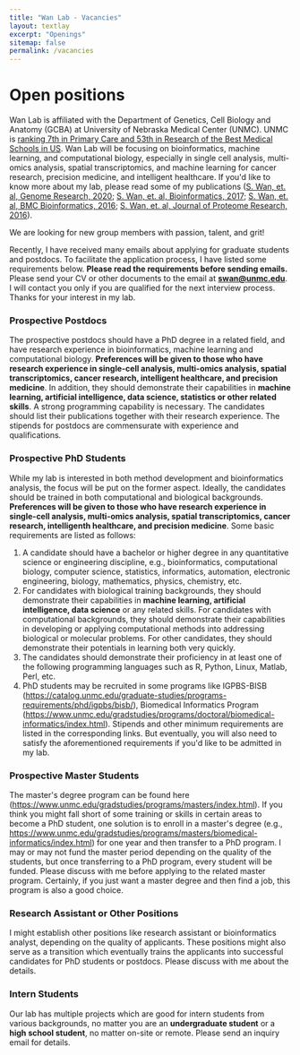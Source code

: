 ```yaml
---
title: "Wan Lab - Vacancies"
layout: textlay
excerpt: "Openings"
sitemap: false
permalink: /vacancies
---
```


# Open positions

Wan Lab is affiliated with the Department of Genetics, Cell Biology and Anatomy (GCBA) at University of Nebraska Medical Center (UNMC). UNMC is [ranking 7th in Primary Care and 53th in Research of the Best Medical Schools in US](https://www.usnews.com/best-graduate-schools/top-medical-schools/university-of-nebraska-medical-center-04063). Wan Lab will be focusing on bioinformatics, machine learning, and computational biology, especially in single cell analysis, multi-omics analysis, spatial transcriptomics, and machine learning for cancer research, precision medicine, and intelligent healthcare. If you'd like to know more about my lab, please read some of my publications ([S. Wan, et. al, Genome Research, 2020](https://genome.cshlp.org/content/30/2/205); [S. Wan, et. al, Bioinformatics, 2017](https://academic.oup.com/bioinformatics/article/33/5/749/2736075); [S. Wan, et. al, BMC Bioinformatics, 2016](https://bmcbioinformatics.biomedcentral.com/articles/10.1186/s12859-016-0940-x); [S. Wan, et. al, Journal of Proteome Research, 2016](https://pubs.acs.org/doi/abs/10.1021/acs.jproteome.6b00686)).

We are  looking for new group members with passion, talent, and grit!

Recently, I have received many emails about applying for graduate students and postdocs. To facilitate the application process, I have listed some requirements below. **Please read the requirements before sending emails.** Please send your CV or other documents to the email at **swan@unmc.edu**. I will contact you only if you are qualified for the next interview process. Thanks for your interest in my lab.

### Prospective Postdocs

The prospective postdocs should have a PhD degree in a related field, and have research experience in bioinformatics, machine learning and computational biology. **Preferences will be given to those who have research experience in single-cell analysis, multi-omics analysis, spatial transcriptomics, cancer research, intelligent healthcare, and precision medicine**. In addition, they should demonstrate their capabilities in **machine learning, artificial intelligence, data science, statistics or other related skills**. A strong programming capability is necessary. The candidates should list their publications together with their research experience. The stipends for postdocs are commensurate with experience and qualifications.

### Prospective PhD Students
While my lab is interested in both method development and bioinformatics analysis, the focus will be put on the former aspect. Ideally, the candidates should be trained in both computational and biological backgrounds. **Preferences will be given to those who have research experience in single-cell analysis, multi-omics analysis, spatial transcriptomics, cancer research, intelligenth healthcare, and precision medicine**. Some basic requirements are listed as follows:

1. A candidate should have a bachelor or higher degree in any quantitative science or engineering discipline, e.g., bioinformatics, computational biology, computer science, statistics, informatics, automation, electronic engineering, biology, mathematics, physics, chemistry, etc.
2. For candidates with biological training backgrounds, they should demonstrate their capabilities in **machine learning, artificial intelligence, data science** or any related skills. For candidates with computational backgrounds, they should demonstrate their capabilities in developing or applying computational methods into addressing biological or molecular problems. For other candidates, they should demonstrate their potentials in learning both very quickly.
3. The candidates should demonstrate their proficiency in at least one of the following programming languages such as R, Python, Linux, Matlab, Perl, etc.
4. PhD students may be recruited in some programs like IGPBS-BISB (https://catalog.unmc.edu/graduate-studies/programs-requirements/phd/igpbs/bisb/), Biomedical Informatics Program (https://www.unmc.edu/gradstudies/programs/doctoral/biomedical-informatics/index.html). Stipends and other minimum requirements are listed in the corresponding links. But eventually, you will also need to satisfy the aforementioned requirements if you'd like to be admitted in my lab.


### Prospective Master Students
The master's degree program can be found here (https://www.unmc.edu/gradstudies/programs/masters/index.html). If you think you might fall short of some training or skills in certain areas to become a PhD student, one solution is to enroll in a master's degree (e.g., https://www.unmc.edu/gradstudies/programs/masters/biomedical-informatics/index.html) for one year and then transfer to a PhD program. I may or may not fund the master period depending on the quality of the students, but once transferring to a PhD program, every student will be funded. Please discuss with me before applying to the related master program. Certainly, if you just want a master degree and then find a job, this program is also a good choice.

### Research Assistant or Other Positions
I might establish other positions like research assistant or bioinformatics analyst, depending on the quality of applicants. These positions might also serve as a transition which eventually trains the applicants into successful candidates for PhD students or postdocs. Please discuss with me about the details.

### Intern Students
Our lab has multiple projects which are good for intern students from various backgrounds, no matter you are an **undergraduate student** or a **high school student**, no matter on-site or remote. Please send an inquiry email for details.

